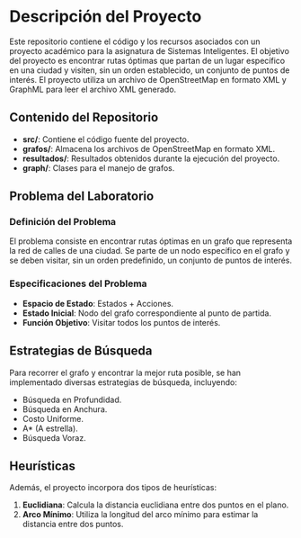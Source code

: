 # Descripción del Proyecto

Este repositorio contiene el código y los recursos asociados con un proyecto académico para la asignatura de Sistemas Inteligentes. El objetivo del proyecto es encontrar rutas óptimas que partan de un lugar específico en una ciudad y visiten, sin un orden establecido, un conjunto de puntos de interés. El proyecto utiliza un archivo de OpenStreetMap en formato XML y GraphML para leer el archivo XML generado.

## Contenido del Repositorio

-   **src/**: Contiene el código fuente del proyecto.
-   **grafos/**: Almacena los archivos de OpenStreetMap en formato XML.
-   **resultados/**: Resultados obtenidos durante la ejecución del proyecto.
-   **graph/**: Clases para el manejo de grafos.

## Problema del Laboratorio

### Definición del Problema

El problema consiste en encontrar rutas óptimas en un grafo que representa la red de calles de una ciudad. Se parte de un nodo específico en el grafo y se deben visitar, sin un orden predefinido, un conjunto de puntos de interés.

### Especificaciones del Problema

-   **Espacio de Estado**: Estados + Acciones.
-   **Estado Inicial**: Nodo del grafo correspondiente al punto de partida.
-   **Función Objetivo**: Visitar todos los puntos de interés.

## Estrategias de Búsqueda

Para recorrer el grafo y encontrar la mejor ruta posible, se han implementado diversas estrategias de búsqueda, incluyendo:

-   Búsqueda en Profundidad.
-   Búsqueda en Anchura.
-   Costo Uniforme.
-   A* (A estrella).
-   Búsqueda Voraz.

## Heurísticas

Además, el proyecto incorpora dos tipos de heurísticas:

1.  **Euclidiana**: Calcula la distancia euclidiana entre dos puntos en el plano.
2.  **Arco Mínimo**: Utiliza la longitud del arco mínimo para estimar la distancia entre dos puntos.

